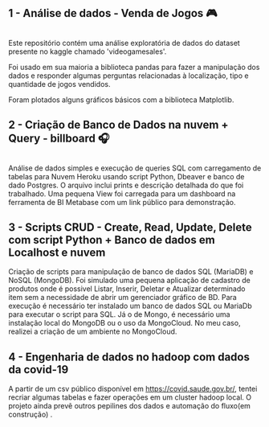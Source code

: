 ## 1 - Análise de dados  - Venda de Jogos  :video_game:<h2>

Este repositório contém uma análise exploratória de dados do dataset presente no kaggle chamado 'videogamesales'.

Foi usado em sua maioria a biblioteca pandas para fazer a manipulação dos dados e responder algumas perguntas relacionadas à localização, tipo e quantidade de jogos vendidos.

Foram plotados alguns gráficos básicos com a biblioteca Matplotlib.



## 2 - Criação de Banco de Dados na nuvem + Query - billboard  :headphones:<h2>

Análise de dados  simples e execução de queries SQL com carregamento de tabelas para Nuvem Heroku usando script Python, Dbeaver e banco de dado Postgres.  O arquivo inclui prints e descrição detalhada do que foi trabalhado. Uma pequena View foi carregada para um dashboard na ferramenta de BI Metabase com um link público para demonstração. 



## 3 - Scripts CRUD - Create, Read, Update, Delete com script Python + Banco de dados em Localhost e nuvem

Criação de scripts para manipulação de banco de dados SQL (MariaDB) e NoSQL (MongoDB). Foi simulado uma pequena aplicação de cadastro de produtos onde é possivel Listar, Inserir, Deletar e Atualizar determinado item sem a necessidade de abrir um gerenciador gráfico de BD. Para execução é necessário ter instalado um banco de dados SQL ou MariaDb para executar o script para SQL. Já o de Mongo, é necessário uma instalação local do MongoDB ou o uso da MongoCloud. No meu caso, realizei a criação de um ambiente no MongoCloud.  

## 4 - Engenharia de dados no hadoop com dados da covid-19

A partir de um csv público disponível em https://covid.saude.gov.br/, tentei recriar algumas tabelas e fazer operações em um cluster hadoop local. O projeto ainda prevê outros pepilines dos dados e automação do fluxo(em construção) .



 

